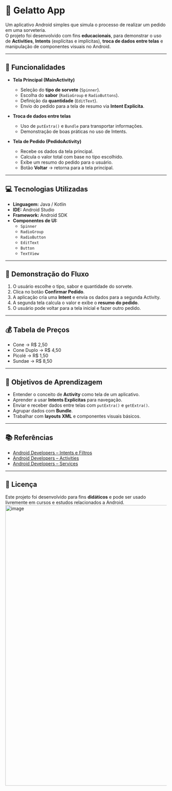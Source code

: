 # 🍦 Gelatto App

Um aplicativo Android simples que simula o processo de realizar um pedido em uma sorveteria.  
O projeto foi desenvolvido com fins **educacionais**, para demonstrar o uso de **Activities**, **Intents** (explícitas e implícitas), **troca de dados entre telas** e manipulação de componentes visuais no Android.  

---

## 🚀 Funcionalidades

- **Tela Principal (MainActivity)**  
  - Seleção do **tipo de sorvete** (`Spinner`).  
  - Escolha do **sabor** (`RadioGroup` e `RadioButtons`).  
  - Definição da **quantidade** (`EditText`).  
  - Envio do pedido para a tela de resumo via **Intent Explícita**.  

- **Troca de dados entre telas**  
  - Uso de `putExtra()` e `Bundle` para transportar informações.  
  - Demonstração de boas práticas no uso de Intents.  

- **Tela de Pedido (PedidoActivity)**  
  - Recebe os dados da tela principal.  
  - Calcula o valor total com base no tipo escolhido.  
  - Exibe um resumo do pedido para o usuário.  
  - Botão **Voltar** → retorna para a tela principal.  

---

## 💻 Tecnologias Utilizadas

- **Linguagem:** Java / Kotlin  
- **IDE:** Android Studio  
- **Framework:** Android SDK  
- **Componentes de UI:**  
  - `Spinner`  
  - `RadioGroup`  
  - `RadioButton`  
  - `EditText`  
  - `Button`  
  - `TextView`  

---

## 📱 Demonstração do Fluxo

1. O usuário escolhe o tipo, sabor e quantidade do sorvete.  
2. Clica no botão **Confirmar Pedido**.  
3. A aplicação cria uma **Intent** e envia os dados para a segunda Activity.  
4. A segunda tela calcula o valor e exibe o **resumo do pedido**.  
5. O usuário pode voltar para a tela inicial e fazer outro pedido.  

---

## 💰 Tabela de Preços

- Cone → R$ 2,50  
- Cone Duplo → R$ 4,50  
- Picolé → R$ 1,50  
- Sundae → R$ 8,50  

---

## 🎯 Objetivos de Aprendizagem

- Entender o conceito de **Activity** como tela de um aplicativo.  
- Aprender a usar **Intents Explícitas** para navegação.  
- Enviar e receber dados entre telas com `putExtra()` e `getExtra()`.  
- Agrupar dados com **Bundle**.  
- Trabalhar com **layouts XML** e componentes visuais básicos.  

---

## 📚 Referências

- [Android Developers – Intents e Filtros](https://developer.android.com/guide/components/intents-filters?hl=pt-br)  
- [Android Developers – Activities](https://developer.android.com/guide/components/activities?hl=pt-br)  
- [Android Developers – Services](https://developer.android.com/guide/components/services?hl=pt-br)  

---

## 📝 Licença

Este projeto foi desenvolvido para fins **didáticos** e pode ser usado livremente em cursos e estudos relacionados a Android.  
<img width="1281" height="875" alt="image" src="https://github.com/user-attachments/assets/7920118a-26eb-45b2-8c64-4a1139aac913" />
